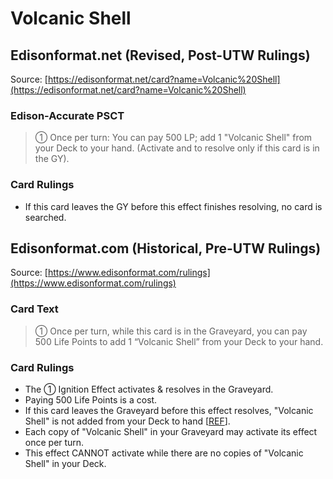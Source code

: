 # Volcanic Shell

## Edisonformat.net (Revised, Post-UTW Rulings)

Source: [https://edisonformat.net/card?name=Volcanic%20Shell](https://edisonformat.net/card?name=Volcanic%20Shell)

### Edison-Accurate PSCT

> ① Once per turn: You can pay 500 LP; add 1 "Volcanic Shell" from your Deck to your hand.
> (Activate and to resolve only if this card is in the GY).

### Card Rulings

*   If this card leaves the GY before this effect finishes resolving, no card is searched.


## Edisonformat.com (Historical, Pre-UTW Rulings)

Source: [https://www.edisonformat.com/rulings](https://www.edisonformat.com/rulings)

### Card Text

> ① Once per turn, while this card is in the Graveyard, you can pay 500 Life Points to add 1 “Volcanic Shell” from your Deck to your hand.

### Card Rulings

*   The ① Ignition Effect activates & resolves in the Graveyard.
*   Paying 500 Life Points is a cost.
*   If this card leaves the Graveyard before this effect resolves, "Volcanic Shell" is not added from your Deck to hand \[[REF](https://www.pojo.biz/board/showthread.php?t=545383)\].
*   Each copy of "Volcanic Shell" in your Graveyard may activate its effect once per turn.
*   This effect CANNOT activate while there are no copies of "Volcanic Shell" in your Deck.


